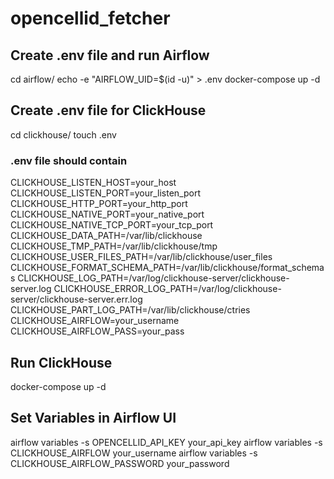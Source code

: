# opencellid_fetcher

## Create .env file and run Airflow
cd airflow/
echo -e "AIRFLOW_UID=$(id -u)" > .env
docker-compose up -d

## Create .env file for ClickHouse
cd clickhouse/
touch .env

### .env file should contain
CLICKHOUSE_LISTEN_HOST=your_host
CLICKHOUSE_LISTEN_PORT=your_listen_port
CLICKHOUSE_HTTP_PORT=your_http_port
CLICKHOUSE_NATIVE_PORT=your_native_port
CLICKHOUSE_NATIVE_TCP_PORT=your_tcp_port
CLICKHOUSE_DATA_PATH=/var/lib/clickhouse
CLICKHOUSE_TMP_PATH=/var/lib/clickhouse/tmp
CLICKHOUSE_USER_FILES_PATH=/var/lib/clickhouse/user_files
CLICKHOUSE_FORMAT_SCHEMA_PATH=/var/lib/clickhouse/format_schemas
CLICKHOUSE_LOG_PATH=/var/log/clickhouse-server/clickhouse-server.log
CLICKHOUSE_ERROR_LOG_PATH=/var/log/clickhouse-server/clickhouse-server.err.log
CLICKHOUSE_PART_LOG_PATH=/var/lib/clickhouse/ctries
CLICKHOUSE_AIRFLOW=your_username
CLICKHOUSE_AIRFLOW_PASS=your_pass

## Run ClickHouse
docker-compose up -d

## Set Variables in Airflow UI
airflow variables -s OPENCELLID_API_KEY your_api_key
airflow variables -s CLICKHOUSE_AIRFLOW your_username
airflow variables -s CLICKHOUSE_AIRFLOW_PASSWORD your_password
